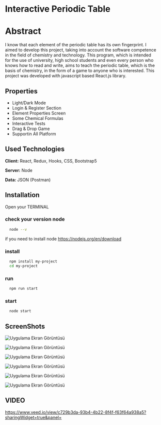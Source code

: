 
# Interactive Periodic Table

# Abstract

I know that each element of the periodic table has its own fingerprint. I aimed to develop this project, taking into account the software competence in the field of chemistry and technology. This program, which is intended for the use of university, high school students and even every person who knows how to read and write, aims to teach the periodic table, which is the basis of chemistry, in the form of a game to anyone who is interested. This project was developed with javascript based React.js library.



## Properties

- Light/Dark Mode
- Login & Register Section
- Element Properties Screen
- Some Chemical Formulas 
- Interactive Tests 
- Drag & Drop Game 
- Supportin All Platform

  
## Used Technologies

**Client:** React, Redux, Hooks, CSS, Bootstrap5

**Server:** Node 

**Data:** JSON (Postman)

  
## Installation

Open your TERMINAL 

### check your version node
```bash
  node --v 
``` 
if you need to install node
https://nodejs.org/en/download
### install
```bash
  npm install my-project
  cd my-project
```
### run
```bash
  npm run start  
```
### start
```bash
  node start 
```

  
## ScreenShots

![Uygulama Ekran Görüntüsü](https://i.hizliresim.com/f38xll5.png)

![Uygulama Ekran Görüntüsü](https://i.hizliresim.com/eov0x7h.png)

![Uygulama Ekran Görüntüsü](https://i.hizliresim.com/ed3hdmw.png)

![Uygulama Ekran Görüntüsü](https://i.hizliresim.com/gw3doco.png)

![Uygulama Ekran Görüntüsü](https://i.hizliresim.com/mm79mdh.png)

![Uygulama Ekran Görüntüsü](https://i.hizliresim.com/ai3g918.png)

## VIDEO

https://www.veed.io/view/c729b3da-93b4-4b22-8f4f-f63f64a938a5?sharingWidget=true&panel=




  
